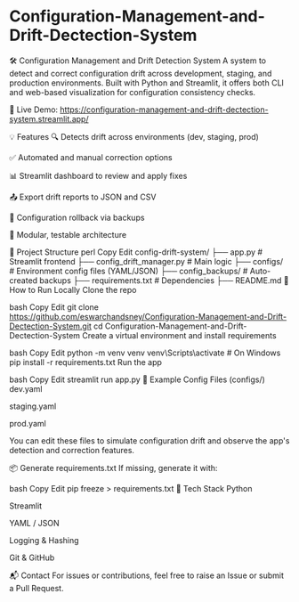 ﻿# Configuration-Management-and-Drift-Dectection-System
🛠️ Configuration Management and Drift Detection System
A system to detect and correct configuration drift across development, staging, and production environments. Built with Python and Streamlit, it offers both CLI and web-based visualization for configuration consistency checks.

🔗 Live Demo: https://configuration-management-and-drift-dectection-system.streamlit.app/

💡 Features
🔍 Detects drift across environments (dev, staging, prod)

✅ Automated and manual correction options

📊 Streamlit dashboard to review and apply fixes

📤 Export drift reports to JSON and CSV

🔁 Configuration rollback via backups

🧪 Modular, testable architecture

📁 Project Structure
perl
Copy
Edit
config-drift-system/
├── app.py                      # Streamlit frontend
├── config_drift_manager.py    # Main logic
├── configs/                   # Environment config files (YAML/JSON)
├── config_backups/            # Auto-created backups
├── requirements.txt           # Dependencies
├── README.md
🚀 How to Run Locally
Clone the repo

bash
Copy
Edit
git clone https://github.com/eswarchandsney/Configuration-Management-and-Drift-Dectection-System.git
cd Configuration-Management-and-Drift-Dectection-System
Create a virtual environment and install requirements

bash
Copy
Edit
python -m venv venv
venv\Scripts\activate  # On Windows
pip install -r requirements.txt
Run the app

bash
Copy
Edit
streamlit run app.py
🧪 Example Config Files (configs/)
dev.yaml

staging.yaml

prod.yaml

You can edit these files to simulate configuration drift and observe the app's detection and correction features.

📦 Generate requirements.txt
If missing, generate it with:

bash
Copy
Edit
pip freeze > requirements.txt
🧠 Tech Stack
Python

Streamlit

YAML / JSON

Logging & Hashing

Git & GitHub

📬 Contact
For issues or contributions, feel free to raise an Issue or submit a Pull Request.
